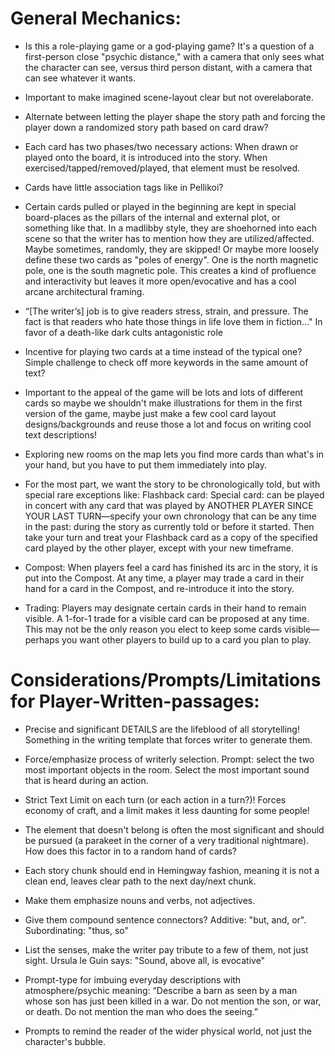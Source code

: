 # General Mechanics:

- Is this a role-playing game or a god-playing game? It's a question of a first-person close "psychic distance," with a camera that only sees what the character can see, versus third person distant, with a camera that can see whatever it wants.

- Important to make imagined scene-layout clear but not overelaborate.

- Alternate between letting the player shape the story path and forcing the player down a randomized story path based on card draw?

- Each card has two phases/two necessary actions: When drawn or played onto the board, it is introduced into the story. When exercised/tapped/removed/played, that element must be resolved.

- Cards have little association tags like in Pellikoi?

- Certain cards pulled or played in the beginning are kept in special board-places as the pillars of the internal and external plot, or something like that. In a madlibby style, they are shoehorned into each scene so that the writer has to mention how they are utilized/affected. Maybe sometimes, randomly, they are skipped! Or maybe more loosely define these two cards as "poles of energy". One is the north magnetic pole, one is the south magnetic pole. This creates a kind of profluence and interactivity but leaves it more open/evocative and has a cool arcane architectural framing.

- “[The writer’s] job is to give readers stress, strain, and pressure. The fact is that readers who hate those things in life love them in fiction..." In favor of a death-like dark cults antagonistic role

- Incentive for playing two cards at a time instead of the typical one? Simple challenge to check off more keywords in the same amount of text?

- Important to the appeal of the game will be lots and lots of different cards so maybe we shouldn't make illustrations for them in the first version of the game, maybe just make a few cool card layout designs/backgrounds and reuse those a lot and focus on writing cool text descriptions!

- Exploring new rooms on the map lets you find more cards than what's in your hand, but you have to put them immediately into play.

- For the most part, we want the story to be chronologically told, but with special rare exceptions like: Flashback card: Special card: can be played in concert with any card that was played by ANOTHER PLAYER SINCE YOUR LAST TURN—specify your own chronology that can be any time in the past: during the story as currently told or before it started. Then take your turn and treat your Flashback card as a copy of the specified card played by the other player, except with your new timeframe.

- Compost: When players feel a card has finished its arc in the story, it is put into the Compost. At any time, a player may trade a card in their hand for a card in the Compost, and re-introduce it into the story.

- Trading: Players may designate certain cards in their hand to remain visible. A 1-for-1 trade for a visible card can be proposed at any time. This may not be the only reason you elect to keep some cards visible—perhaps you want other players to build up to a card you plan to play.

# Considerations/Prompts/Limitations for Player-Written-passages:

- Precise and significant DETAILS are the lifeblood of all storytelling! Something in the writing template that forces writer to generate them.

- Force/emphasize process of writerly selection. Prompt: select the two most important objects in the room. Select the most important sound that is heard during an action.

- Strict Text Limit on each turn (or each action in a turn?)! Forces economy of craft, and a limit makes it less daunting for some people!

- The element that doesn't belong is often the most significant and should be pursued (a parakeet in the corner of a very traditional nightmare). How does this factor in to a random hand of cards?

- Each story chunk should end in Hemingway fashion, meaning it is not a clean end, leaves clear path to the next day/next chunk.

- Make them emphasize nouns and verbs, not adjectives.

- Give them compound sentence connectors? Additive: "but, and, or". Subordinating: "thus, so"

- List the senses, make the writer pay tribute to a few of them, not just sight. Ursula le Guin says: "Sound, above all, is evocative"

- Prompt-type for imbuing everyday descriptions with atmosphere/psychic meaning: “Describe a barn as seen by a man whose son has just been killed in a war. Do not mention the son, or war, or death. Do not mention the man who does the seeing.”

- Prompts to remind the reader of the wider physical world, not just the character's bubble.

